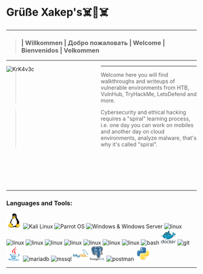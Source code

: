 
#  Grüße Xakep's☠️👋☠️
---
> ### | Willkommen | Добро пожаловать   | Welcome  | Bienvenidos | Velkommen 
---


<img align="left" src="https://github.com/krkavec-s3c/Krkavec-s3c/assets/109626445/1a01adf4-bdc5-4a50-babe-b79da9646cf0" alt="KrK4v3c" width="250" height="250"/>

---
> Welcome here you will find walkthroughs and writeups of vulnerable environments from HTB, VulnHub, TryHackMe, LetsDefend and more.

> Cybersecurity and ethical hacking requires a "spiral" learning process, i.e. one day you can work on mobiles and another day on cloud environments, analyze malware, that's why it's called "spiral".

<br>
<br>
<br>
<br>
<br>



___


<h3 align="left">Languages and Tools:</h3>
<p align="left">
<img src="https://raw.githubusercontent.com/devicons/devicon/master/icons/linux/linux-original.svg" alt="linux" width="40" height="40"/>
<img src="https://upload.wikimedia.org/wikipedia/commons/thumb/4/4b/Kali_Linux_2.0_wordmark.svg/1200px-Kali_Linux_2.0_wordmark.svg.png" alt="Kali Linux" width="40" height="40"/> 
<img src="https://upload.wikimedia.org/wikipedia/commons/4/45/Parrot_Logo.png" alt="Parrot OS" width="40" height="40"/>
<img src="https://upload.wikimedia.org/wikipedia/commons/c/c7/Windows_logo_-_2012.png" alt="Windows & Windows Server" width="40" height="40"/> 
<img src="https://www.vectorlogo.zone/logos/torproject/torproject-icon.svg" alt="linux" width="40" height="40"/> 
<img src="https://www.vectorlogo.zone/logos/cisco/cisco-ar21.svg" alt="linux" width="40" height="40"/>
<img src="https://www.vectorlogo.zone/logos/kotlinlang/kotlinlang-ar21.svg" alt="linux" width="40" height="40"/>
<img src="https://www.vectorlogo.zone/logos/curl_haxx/curl_haxx-ar21.svg" alt="linux" width="40" height="40"/>
<img src="https://www.vectorlogo.zone/logos/gitlab/gitlab-ar21.svg" alt="linux" width="40" height="40"/>
<img src="https://www.vectorlogo.zone/logos/archlinux/archlinux-ar21.svg" alt="linux" width="40" height="40"/> 
<img src="https://www.vectorlogo.zone/logos/android/android-icon.svg" alt="linux" width="40" height="40"/>
<img src="https://www.vectorlogo.zone/logos/virustotal/virustotal-ar21.svg" alt="linux" width="40" height="40"/> 
<img src="https://www.vectorlogo.zone/logos/gnu_bash/gnu_bash-icon.svg" alt="bash" width="40" height="40"/>
<img src="https://raw.githubusercontent.com/devicons/devicon/master/icons/docker/docker-original-wordmark.svg" alt="docker" width="40" height="40"/> 
<img src="https://www.vectorlogo.zone/logos/git-scm/git-scm-icon.svg" alt="git" width="40" height="40"/> </a> 
<img src="https://raw.githubusercontent.com/devicons/devicon/master/icons/java/java-original.svg" alt="java" width="40" height="40"/> 
<img src="https://www.vectorlogo.zone/logos/mariadb/mariadb-icon.svg" alt="mariadb" width="40" height="40"/> 
<img src="https://www.svgrepo.com/show/303229/microsoft-sql-server-logo.svg" alt="mssql" width="40" height="40"/> 
<img src="https://raw.githubusercontent.com/devicons/devicon/master/icons/mysql/mysql-original-wordmark.svg" alt="mysql" width="40" height="40"/> 
<img src="https://raw.githubusercontent.com/devicons/devicon/master/icons/postgresql/postgresql-original-wordmark.svg" alt="postgresql" width="40" height="40"/> 
<img src="https://www.vectorlogo.zone/logos/getpostman/getpostman-icon.svg" alt="postman" width="40" height="40"/> 
<img src="https://raw.githubusercontent.com/devicons/devicon/master/icons/python/python-original.svg" alt="python" width="40" height="40"/> </p>

----
<!--
**krkavec-s3c/Krkavec-s3c** is a ✨ _special_ ✨ repository because its `README.md` (this file) appears on your GitHub profile.

Here are some ideas to get you started:

